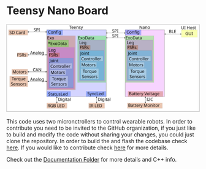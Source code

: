 # Teensy Nano Board

![Diagram](/Documentation/Figures/CodeDiagram.svg)

This code uses two micronctrollers to control wearable robots. In order to contribute
you need to be invited to the GitHub organization, if you just like to build and modify
the code without sharing your changes, you could just clone the repository. In order to
build the and flash the codebase check [here](BUILD_AND_FLASH.md). If you would like to
contribute check [here](CONTRIBUTING.md) for more details. 
 
Check out the [Documentation Folder](/Documentation) for more details and C++ info.